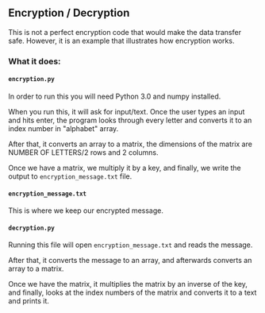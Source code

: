 ## Encryption / Decryption
This is not a perfect encryption code that would make the data transfer safe. However, it is an example that illustrates how encryption works.

### What it does:

#### `encryption.py`

In order to run this you will need Python 3.0 and numpy installed.

When you run this, it will ask for input/text. Once the user types an input and hits enter, the program looks through every letter and converts it to an index number in "alphabet" array.

After that, it converts an array to a matrix, the dimensions of the matrix are NUMBER OF LETTERS/2 rows and 2 columns.

Once we have a matrix, we multiply it by a key, and finally, we write the output to `encryption_message.txt` file.

#### `encryption_message.txt`

This is where we keep our encrypted message.

#### `decryption.py`

Running this file will open `encryption_message.txt` and reads the message.

After that, it converts the message to an array, and afterwards converts an array to a matrix.

Once we have the matrix, it multiplies the matrix by an inverse of the key, and finally, looks at the index numbers of the matrix and converts it to a text and prints it.

